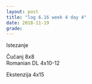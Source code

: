 ```yaml
---
layout: post
title: "log 6.16 week 4 day 4"
date: 2018-11-19
grade:
---
```


Istezanje

Čučanj 8x8       
Romanian DL 4x10-12     

Ekstenzija 4x15   
